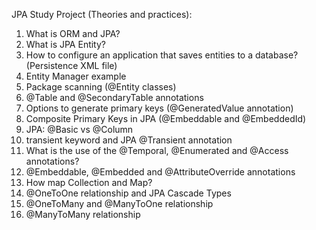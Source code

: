 JPA Study Project (Theories and practices): 
1) What is ORM and JPA?
2) What is JPA Entity?
3) How to configure an application that saves entities to a database? (Persistence XML file)
4) Entity Manager example 
5) Package scanning (@Entity classes)
6) @Table and @SecondaryTable annotations
7) Options to generate primary keys (@GeneratedValue annotation)
8) Composite Primary Keys in JPA (@Embeddable and @EmbeddedId)
9) JPA: @Basic vs @Column
10) transient keyword and JPA @Transient annotation
11) What is the use of the @Temporal, @Enumerated and @Access annotations?
12) @Embeddable, @Embedded and @AttributeOverride annotations
13) How map Collection and Map?
14) @OneToOne relationship and JPA Cascade Types
15) @OneToMany and @ManyToOne relationship
16) @ManyToMany relationship